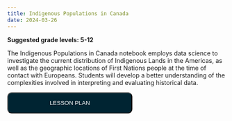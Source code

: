 ```yaml
---
title: Indigenous Populations in Canada
date: 2024-03-26
---
```

<p><b>Suggested grade levels: 5-12</b></p>
The Indigenous Populations in Canada notebook employs data science to investigate the current distribution of Indigenous Lands in the Americas, as well as the geographic locations of First Nations people at the time of contact with Europeans. Students will develop a better understanding of the complexities involved in interpreting and evaluating historical data.

<a href="Callysto-Lesson-Plan-on-Indigenous-Population-.pdf" target="_blank"><button style="background:#002432;color:white;border-radius:10px;padding:15px;width:30vw;">LESSON PLAN</button></a>
